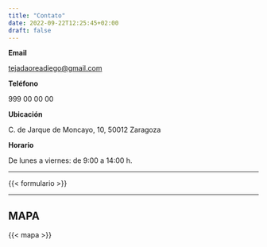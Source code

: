 ```yaml
---
title: "Contato"
date: 2022-09-22T12:25:45+02:00
draft: false
---
```


**Email**

tejadaoreadiego@gmail.com

**Teléfono**

999 00 00 00

**Ubicación**

C. de Jarque de Moncayo, 10, 50012 Zaragoza

**Horario**

De lunes a viernes: de 9:00 a 14:00 h.

---

{{< formulario >}}

---

## MAPA

{{< mapa >}}